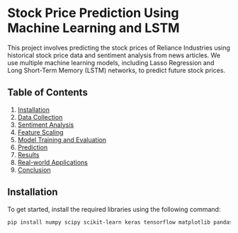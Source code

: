 # Stock Price Prediction Using Machine Learning and LSTM

This project involves predicting the stock prices of Reliance Industries using historical stock price data and sentiment analysis from news articles. We use multiple machine learning models, including Lasso Regression and Long Short-Term Memory (LSTM) networks, to predict future stock prices.

## Table of Contents

1. [Installation](#installation)
2. [Data Collection](#data-collection)
3. [Sentiment Analysis](#sentiment-analysis)
4. [Feature Scaling](#feature-scaling)
5. [Model Training and Evaluation](#model-training-and-evaluation)
6. [Prediction](#prediction)
7. [Results](#results)
8. [Real-world Applications](#real-world-applications)
9. [Conclusion](#conclusion)

## Installation

To get started, install the required libraries using the following command:

```sh
pip install numpy scipy scikit-learn keras tensorflow matplotlib pandas aylien_news_api nltk rpy2 textblob vaderSentiment yfinance requests plotly
